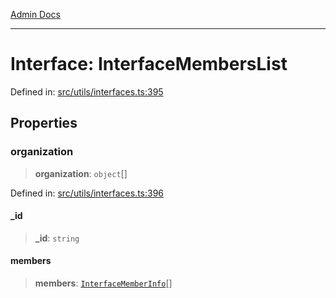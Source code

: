 [Admin Docs](/)

***

# Interface: InterfaceMembersList

Defined in: [src/utils/interfaces.ts:395](https://github.com/PalisadoesFoundation/talawa-admin/blob/main/src/utils/interfaces.ts#L395)

## Properties

### organization

> **organization**: `object`[]

Defined in: [src/utils/interfaces.ts:396](https://github.com/PalisadoesFoundation/talawa-admin/blob/main/src/utils/interfaces.ts#L396)

#### \_id

> **\_id**: `string`

#### members

> **members**: [`InterfaceMemberInfo`](InterfaceMemberInfo.md)[]
